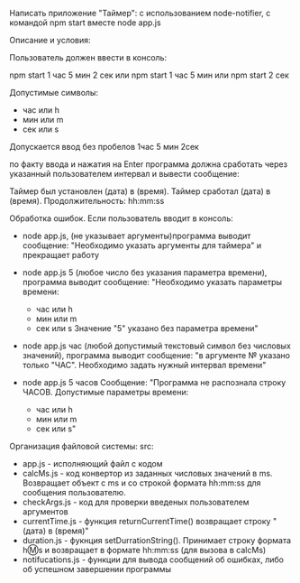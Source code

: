 Написать приложение "Таймер":
с использованием node-notifier,
c командой npm start вместе node app.js

Описание и условия:

Пользователь должен ввести в консоль:

npm start 1 час 5 мин 2 сек или
npm start 1 час 5 мин или
npm start 2 сек

Допустимые символы:
- час или h
- мин или m
- сек или s

Допускается ввод без пробелов
1час 5 мин 2сек

по факту ввода и нажатия на Enter программа должна сработать через указанный
пользователем интервал и вывести сообщение:

Таймер был установлен (дата) в (время).
      Таймер сработал (дата) в (время).
    Продолжительность: hh:mm:ss

Обработка ошибок.
Если пользователь вводит в консоль:

- node app.js, (не указывает аргументы)программа выводит сообщение:
  "Необходимо указать аргументы для таймера" и прекращает работу
- node app.js 5 (любое число без указания параметра времени), программа выводит сообщение:
  "Необходимо указать параметры времени: 
    - час или h
    - мин или m
    - сек или s
    Значение "5" указано без параметра времени" 

- node app.js час (любой допустимый текстовый символ без числовых значений), программа выводит сообщение:
  "в аргументе № указано только "ЧАС". 
   Необходимо задать нужный интервал времени"

- node app.js 5 часов 
  Сообщение:
    "Программа не распознала строку ЧАСОВ.
    Допустимые параметры времени:
    - час или h
    - мин или m
    - сек или s"

Организация файловой системы:
src:
   - app.js - исполняющий файл с кодом
   - calcMs.js - код конвертор из заданных числовых значений в ms. Возвращает объект с ms и со строкой формата hh:mm:ss 
     для сообщения пользователю.
   - checkArgs.js - код для проверки введеных пользователем аргументов
   - currentTime.js - функция returnСurrentTime() возвращает строку "(дата) в (время)"
   - duration.js - фукнция setDurrationString(). Принимает строку формата h:m:s и возвращает в формате hh:mm:ss 
     (для вызова в calcMs)
   - notifucations.js - функции для вывода сообщений об ошибках, либо об успешном завершении программы



